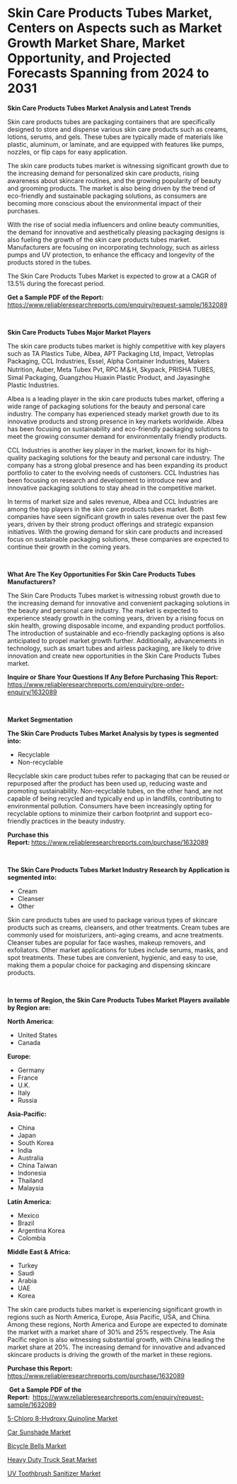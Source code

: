 <p><h1>Skin Care Products Tubes Market, Centers on Aspects such as Market Growth Market Share, Market Opportunity, and Projected Forecasts Spanning from 2024 to 2031</h1></p><p><strong>Skin Care Products Tubes Market Analysis and Latest Trends</strong></p>
<p><p>Skin care products tubes are packaging containers that are specifically designed to store and dispense various skin care products such as creams, lotions, serums, and gels. These tubes are typically made of materials like plastic, aluminum, or laminate, and are equipped with features like pumps, nozzles, or flip caps for easy application.</p><p>The skin care products tubes market is witnessing significant growth due to the increasing demand for personalized skin care products, rising awareness about skincare routines, and the growing popularity of beauty and grooming products. The market is also being driven by the trend of eco-friendly and sustainable packaging solutions, as consumers are becoming more conscious about the environmental impact of their purchases.</p><p>With the rise of social media influencers and online beauty communities, the demand for innovative and aesthetically pleasing packaging designs is also fueling the growth of the skin care products tubes market. Manufacturers are focusing on incorporating technology, such as airless pumps and UV protection, to enhance the efficacy and longevity of the products stored in the tubes.</p><p>The Skin Care Products Tubes Market is expected to grow at a CAGR of 13.5% during the forecast period.</p></p>
<p><strong>Get a Sample PDF of the Report:&nbsp;</strong> <a href="https://www.reliableresearchreports.com/enquiry/request-sample/1632089">https://www.reliableresearchreports.com/enquiry/request-sample/1632089</a></p>
<p>&nbsp;</p>
<p><strong>Skin Care Products Tubes Major Market Players</strong></p>
<p><p>The skin care products tubes market is highly competitive with key players such as TA Plastics Tube, Albea, APT Packaging Ltd, Impact, Vetroplas Packaging, CCL Industries, Essel, Alpha Container Industries, Makers Nutrition, Auber, Meta Tubex Pvt, RPC M＆H, Skypack, PRISHA TUBES, Simal Packaging, Guangzhou Huaxin Plastic Product, and Jayasinghe Plastic Industries.</p><p>Albea is a leading player in the skin care products tubes market, offering a wide range of packaging solutions for the beauty and personal care industry. The company has experienced steady market growth due to its innovative products and strong presence in key markets worldwide. Albea has been focusing on sustainability and eco-friendly packaging solutions to meet the growing consumer demand for environmentally friendly products.</p><p>CCL Industries is another key player in the market, known for its high-quality packaging solutions for the beauty and personal care industry. The company has a strong global presence and has been expanding its product portfolio to cater to the evolving needs of customers. CCL Industries has been focusing on research and development to introduce new and innovative packaging solutions to stay ahead in the competitive market.</p><p>In terms of market size and sales revenue, Albea and CCL Industries are among the top players in the skin care products tubes market. Both companies have seen significant growth in sales revenue over the past few years, driven by their strong product offerings and strategic expansion initiatives. With the growing demand for skin care products and increased focus on sustainable packaging solutions, these companies are expected to continue their growth in the coming years.</p></p>
<p>&nbsp;</p>
<p><strong>What Are The Key Opportunities For Skin Care Products Tubes Manufacturers?</strong></p>
<p><p>The Skin Care Products Tubes market is witnessing robust growth due to the increasing demand for innovative and convenient packaging solutions in the beauty and personal care industry. The market is expected to experience steady growth in the coming years, driven by a rising focus on skin health, growing disposable income, and expanding product portfolios. The introduction of sustainable and eco-friendly packaging options is also anticipated to propel market growth further. Additionally, advancements in technology, such as smart tubes and airless packaging, are likely to drive innovation and create new opportunities in the Skin Care Products Tubes market.</p></p>
<p><strong>Inquire or Share Your Questions If Any Before Purchasing This Report:</strong> <a href="https://www.reliableresearchreports.com/enquiry/pre-order-enquiry/1632089">https://www.reliableresearchreports.com/enquiry/pre-order-enquiry/1632089</a></p>
<p>&nbsp;</p>
<p><strong>Market Segmentation</strong></p>
<p><strong>The Skin Care Products Tubes Market Analysis by types is segmented into:</strong></p>
<p><ul><li>Recyclable</li><li>Non-recyclable</li></ul></p>
<p><p>Recyclable skin care product tubes refer to packaging that can be reused or repurposed after the product has been used up, reducing waste and promoting sustainability. Non-recyclable tubes, on the other hand, are not capable of being recycled and typically end up in landfills, contributing to environmental pollution. Consumers have been increasingly opting for recyclable options to minimize their carbon footprint and support eco-friendly practices in the beauty industry.</p></p>
<p><strong>Purchase this Report:&nbsp;</strong><a href="https://www.reliableresearchreports.com/purchase/1632089">https://www.reliableresearchreports.com/purchase/1632089</a></p>
<p>&nbsp;</p>
<p><strong>The Skin Care Products Tubes Market Industry Research by Application is segmented into:</strong></p>
<p><ul><li>Cream</li><li>Cleanser</li><li>Other</li></ul></p>
<p><p>Skin care products tubes are used to package various types of skincare products such as creams, cleansers, and other treatments. Cream tubes are commonly used for moisturizers, anti-aging creams, and acne treatments. Cleanser tubes are popular for face washes, makeup removers, and exfoliators. Other market applications for tubes include serums, masks, and spot treatments. These tubes are convenient, hygienic, and easy to use, making them a popular choice for packaging and dispensing skincare products.</p></p>
<p>&nbsp;</p>
<p><strong>In terms of Region, the Skin Care Products Tubes Market Players available by Region are:</strong></p>
<p>
    <p> <strong> North America: </strong>
        <ul>
            <li>United States</li>
            <li>Canada</li>
        </ul>
        </p> 
    <p> <strong> Europe: </strong>
        <ul>
            <li>Germany</li>
            <li>France</li>
            <li>U.K.</li>
            <li>Italy</li>
            <li>Russia</li>
        </ul>
        </p> 
    <p> <strong> Asia-Pacific: </strong>
        <ul>
            <li>China</li>
            <li>Japan</li>
            <li>South Korea</li>
            <li>India</li>
            <li>Australia</li>
            <li>China Taiwan</li>
            <li>Indonesia</li>
            <li>Thailand</li>
            <li>Malaysia</li>
        </ul>
        </p> 
    <p> <strong> Latin America: </strong>
        <ul>
            <li>Mexico</li>
            <li>Brazil</li>
            <li>Argentina Korea</li>
            <li>Colombia</li>
        </ul>
        </p> 
    <p> <strong> Middle East & Africa: </strong>
        <ul>
            <li>Turkey</li>
            <li>Saudi</li>
            <li>Arabia</li>
            <li>UAE</li>
            <li>Korea</li>
        </ul>
    </p>
    </p>
<p><p>The skin care products tubes market is experiencing significant growth in regions such as North America, Europe, Asia Pacific, USA, and China. Among these regions, North America and Europe are expected to dominate the market with a market share of 30% and 25% respectively. The Asia Pacific region is also witnessing substantial growth, with China leading the market share at 20%. The increasing demand for innovative and advanced skincare products is driving the growth of the market in these regions.</p></p>
<p><strong>Purchase this Report: </strong><a href="https://www.reliableresearchreports.com/purchase/1632089">https://www.reliableresearchreports.com/purchase/1632089</a></p>
<p>&nbsp;<strong>Get a Sample PDF of the Report:&nbsp;&nbsp;</strong><a href="https://www.reliableresearchreports.com/enquiry/request-sample/1632089">https://www.reliableresearchreports.com/enquiry/request-sample/1632089</a></p>
<p><strong></strong></p>
<p><p><a href="https://github.com/danielneavesallisons03mba/Market-Research-Report-List-1/blob/main/5-chloro-8-hydroxy-quinoline-market.md">5-Chloro 8-Hydroxy Quinoline Market</a></p><p><a href="https://invited-way-688.notion.site/Car-Sunshade-Market-Research-Report-The-Key-To-Successful-Business-Strategy-Forecasted-for-Period-f-f0140a1bfdf446b79328698674bf80f1">Car Sunshade Market</a></p><p><a href="https://view.publitas.com/reportprime-1/bicycle-bells-market-size-growth-outlook-from-2024-to-2031-projecting-at-markets-trends-analysis-by-application-regional-outlook-and-revenue/">Bicycle Bells Market</a></p><p><a href="https://mire-aunt-385.notion.site/Heavy-Duty-Truck-Seat-Market-Offer-Valuable-Insights-into-Market-Size-Market-Share-Market-Trends--60dfdf307e1444fb99d12e88965e99d4">Heavy Duty Truck Seat Market</a></p><p><a href="https://view.publitas.com/reportprime-1/uv-toothbrush-sanitizer-market-size-focuses-on-market-dynamics-in-depth-analysis-and-future-projections-of-its-market-forecasted-for-period-from-2024-to-2031/">UV Toothbrush Sanitizer Market</a></p></p>